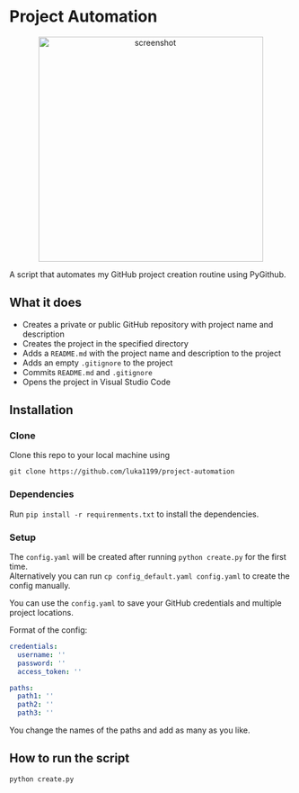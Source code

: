 # Project Automation

<p align="center"><img src="https://user-images.githubusercontent.com/45404400/64042975-706e7a00-cb63-11e9-83ff-51b3560cba5a.png" alt="screenshot" width="400"></p>
A script that automates my GitHub project creation routine using PyGithub.

## What it does
- Creates a private or public GitHub repository with project name and description
- Creates the project in the specified directory
- Adds a ```README.md``` with the project name and description to the project
- Adds an empty ```.gitignore``` to the project
- Commits ```README.md``` and ```.gitignore```
- Opens the project in Visual Studio Code

## Installation

### Clone 
Clone this repo to your local machine using 
```
git clone https://github.com/luka1199/project-automation
```

### Dependencies
Run ```pip install -r requirenments.txt``` to install the dependencies. 

### Setup
The ```config.yaml``` will be created after running ```python create.py``` for the first time.  
Alternatively you can run ```cp config_default.yaml config.yaml``` to create the config manually.

You can use the ```config.yaml``` to save your GitHub credentials and multiple project locations.

Format of the config:
```yaml
credentials:
  username: ''
  password: ''
  access_token: ''

paths:
  path1: ''
  path2: ''
  path3: ''
```
You change the names of the paths and add as many as you like.

## How to run the script

```
python create.py
```

